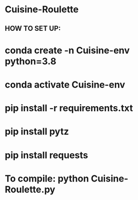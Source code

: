 # Cuisine-Roulette

## HOW TO SET UP:
# conda create -n Cuisine-env python=3.8 
# conda activate Cuisine-env
# pip install -r requirements.txt
# pip install pytz
# pip install requests
# To compile: python Cuisine-Roulette.py


